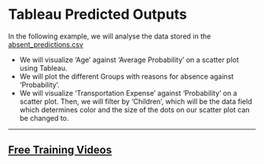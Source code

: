 # Tableau Predicted Outputs
In the following example, we will analyse the data stored in the [absent_predictions.csv](https://github.com/tom2kota/tableau-predicted-outputs/blob/main/absent_predictions.csv)

- We will visualize ‘Age’ against ‘Average Probability’ on a scatter plot using Tableau.
- We will plot the different Groups with reasons for absence against ‘Probability’.
- We will visualize ‘Transportation Expense’ against ‘Probability’ on a scatter plot. Then, we will filter by ‘Children’, which will be the data field which determines color and the size of the dots on our scatter plot can be changed to.


------------------

## [Free Training Videos](https://www.tableau.com/learn/training/20204)
